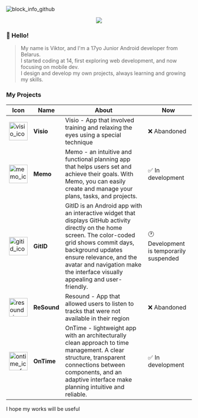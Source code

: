 
![block_info_github](https://github.com/user-attachments/assets/6b803b3e-1bae-43b2-90f3-153252da85d5)

<p align="center">
  <img src="https://go-skill-icons.vercel.app/api/icons?i=figma,androidstudio,github,kotlin,gcp,android,chrome,api,gradle,microsoftcopilot,stackoverflow&theme=dark"/>
</p>

### 👋 Hello!

>My name is Viktor, and I'm a 17yo Junior Android developer from Belarus.  
>I started coding at 14, first exploring web development, and now focusing on mobile dev.  
>I design and develop my own projects, always learning and growing my skills.

### My Projects
| Icon | Name | About | Now | 
| ----------- | ----------- | ----------- | ----------- | 
| <img width="50" height="50" alt="visio_icon" src="https://github.com/user-attachments/assets/88540bb2-bc59-4b0c-a253-0eacbf85b513" />  | **Visio** | Visio - App that involved training and relaxing the eyes using a special technique  | ❌ Abandoned  | 
| <img width="50" height="50" alt="memo_icon" src="https://github.com/user-attachments/assets/079e227b-cb8b-4a05-939e-3fb3493e8ea6" />  | **Memo** | Memo - an intuitive and functional planning app that helps users set and achieve their goals. With Memo, you can easily create and manage your plans, tasks, and projects. | ✅ In development  | 
| <img width="50" height="50" alt="gitid_icon" src="https://github.com/user-attachments/assets/d27b61c3-dcf6-447a-8ed0-bf417677467d" />  | **GitID** | GitID is an Android app with an interactive widget that displays GitHub activity directly on the home screen. The color-coded grid shows commit days, background updates ensure relevance, and the avatar and navigation make the interface visually appealing and user-friendly. | 🕐 Development is temporarily suspended | 
| <img width="50" height="50" alt="resound_icon" src="https://github.com/user-attachments/assets/fe5c5504-05d5-4750-b819-05c75c236236" />  | **ReSound** | Resound - App that allowed users to listen to tracks that were not available in their region | ❌ Abandoned | 
| <img width="50" height="50" alt="ontime_icon_for_md" src="https://github.com/user-attachments/assets/47880010-52a7-4beb-97a6-49e1ed3989fd" />  | **OnTime** | OnTime - lightweight app with an architecturally clean approach to time management. A clear structure, transparent connections between components, and an adaptive interface make planning intuitive and reliable. | ✅ In development | 






I hope my works will be useful




